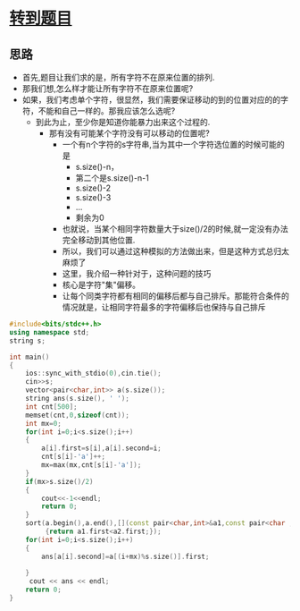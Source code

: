 # [转到题目](https://ac.nowcoder.com/acm/contest/92662/E)

## 思路
- 首先,题目让我们求的是，所有字符不在原来位置的排列.
- 那我们想,怎么样才能让所有字符不在原来位置呢?
- 如果，我们考虑单个字符，很显然，我们需要保证移动的到的位置对应的的字符，不能和自己一样的。那我应该怎么选呢?
  - 到此为止，至少你是知道你能暴力出来这个过程的. 
    - 那有没有可能某个字符没有可以移动的位置呢? 
      - 一个有n个字符的s字符串,当为其中一个字符选位置的时候可能的是
        - s.size()-n，
        - 第二个是s.size()-n-1
        - s.size()-2
        - s.size()-3
        - ...
        - 剩余为0
      - 也就说，当某个相同字符数量大于size()/2的时候,就一定没有办法完全移动到其他位置.
      - 所以，我们可以通过这种模拟的方法做出来，但是这种方式总归太麻烦了
      - 这里，我介绍一种针对于，这种问题的技巧
      - 核心是字符"集"偏移。
      - 让每个同类字符都有相同的偏移后都与自己排斥。那能符合条件的情况就是，让相同字符最多的字符偏移后也保持与自己排斥

```C++
#include<bits/stdc++.h>
using namespace std;
string s;

int main()
{
    ios::sync_with_stdio(0),cin.tie(); 
    cin>>s;
    vector<pair<char,int>> a(s.size());
    string ans(s.size(), ' ');
    int cnt[500];
    memset(cnt,0,sizeof(cnt));
    int mx=0;
    for(int i=0;i<s.size();i++)
    {
        a[i].first=s[i],a[i].second=i;
        cnt[s[i]-'a']++;
        mx=max(mx,cnt[s[i]-'a']);
    }
    if(mx>s.size()/2)
    {
        cout<<-1<<endl;
        return 0;
    }
    sort(a.begin(),a.end(),[](const pair<char,int>&a1,const pair<char , int >&a2)
         {return a1.first<a2.first;});
    for(int i=0;i<s.size();i++)
    {
        ans[a[i].second]=a[(i+mx)%s.size()].first;
        
    }
     cout << ans << endl;
    return 0;
}

```



